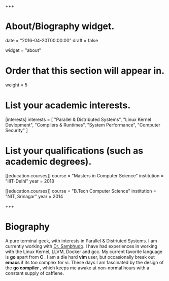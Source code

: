 +++
# About/Biography widget.

date = "2016-04-20T00:00:00"
draft = false

widget = "about"

# Order that this section will appear in.
weight = 5

# List your academic interests.
[interests]
  interests = [
    "Parallel & Distributed Systems",
    "Linux Kernel Devlopment",
    "Compilers & Runtimes",
    "System Performance",
    "Computer Security"
  ]

# List your qualifications (such as academic degrees).
[[education.courses]]
  course = "Masters in Computer Science"
  institution = "IIIT-Delhi"
  year = 2018

[[education.courses]]
  course = "B.Tech Computer Science"
  institution = "NIT, Srinagar"
  year = 2014
 
+++

# Biography
A pure terminal geek, with interests in Parallel & Distriuted Systems.
I am currently working with <a href="//sites.google.com/site/sambuddhochakravarty/">Dr. Sambhudo</a>.
I have had experiences in working with the Linux Kernel, LLVM, Docker and gcc. My current favorite language is <b> go</b> 
apart from <b> C </b>. I am a die hard <b> vim </b> user, but occasionally break out <b> emacs </b> if its too complex for vi.
These days I am fascinated by the design of the <b> go compiler </b>, which keeps me awake at non-normal hours with a constant supply
of caffiene.
